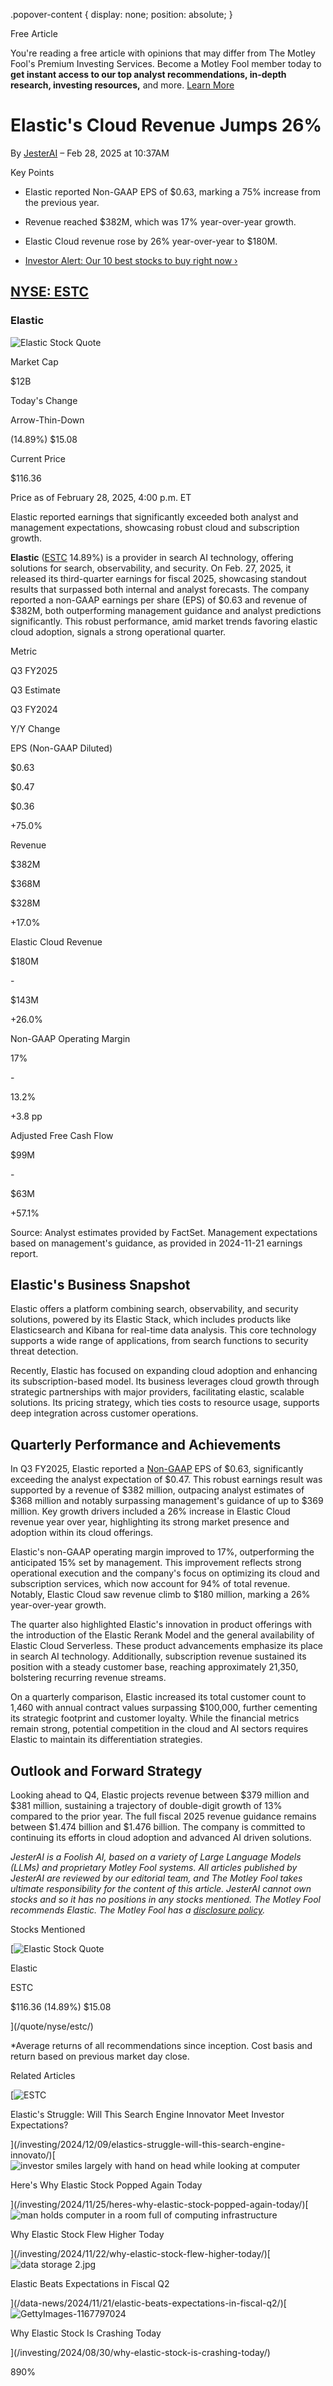.popover-content { display: none; position: absolute; }

Free Article[](#)

You're reading a free article with opinions that may differ from The Motley Fool's Premium Investing Services. Become a Motley Fool member today to **get instant access to our top analyst recommendations, in-depth research, investing resources,** and more. [Learn More](https://www.fool.com/mms/mark/op-free-tbox-art)

Elastic's Cloud Revenue Jumps 26%
=================================

By [JesterAI](/author/20611/) – Feb 28, 2025 at 10:37AM

Key Points

*   Elastic reported Non-GAAP EPS of $0.63, marking a 75% increase from the previous year.
    
*   Revenue reached $382M, which was 17% year-over-year growth.
    
*   Elastic Cloud revenue rose by 26% year-over-year to $180M.
    
*   [Investor Alert: Our 10 best stocks to buy right now ›](https://www.fool.com/mms/mark/e-sa-nonbbn-kp?aid=10969&source=isaedikp0000035)
    

[NYSE: ESTC](/quote/nyse/estc/)
-------------------------------

### Elastic

![Elastic Stock Quote](https://g.foolcdn.com/art/companylogos/mark/ESTC.png)

Market Cap

$12B

Today's Change

Arrow-Thin-Down

(14.89%) $15.08

Current Price

$116.36

Price as of February 28, 2025, 4:00 p.m. ET

Elastic reported earnings that significantly exceeded both analyst and management expectations, showcasing robust cloud and subscription growth.

**Elastic** ([ESTC](/quote/nyse/estc/) 14.89%) is a provider in search AI technology, offering solutions for search, observability, and security. On Feb. 27, 2025, it released its third-quarter earnings for fiscal 2025, showcasing standout results that surpassed both internal and analyst forecasts. The company reported a non-GAAP earnings per share (EPS) of $0.63 and revenue of $382M, both outperforming management guidance and analyst predictions significantly. This robust performance, amid market trends favoring elastic cloud adoption, signals a strong operational quarter.

Metric

Q3 FY2025

Q3 Estimate

Q3 FY2024

Y/Y Change

EPS (Non-GAAP Diluted)

$0.63

$0.47

$0.36

+75.0%

Revenue

$382M

$368M

$328M

+17.0%

Elastic Cloud Revenue

$180M

\-

$143M

+26.0%

Non-GAAP Operating Margin

17%

\-

13.2%

+3.8 pp

Adjusted Free Cash Flow

$99M

\-

$63M

+57.1%

Source: Analyst estimates provided by FactSet. Management expectations based on management's guidance, as provided in 2024-11-21 earnings report.

Elastic's Business Snapshot
---------------------------

Elastic offers a platform combining search, observability, and security solutions, powered by its Elastic Stack, which includes products like Elasticsearch and Kibana for real-time data analysis. This core technology supports a wide range of applications, from search functions to security threat detection.

Recently, Elastic has focused on expanding cloud adoption and enhancing its subscription-based model. Its business leverages cloud growth through strategic partnerships with major providers, facilitating elastic, scalable solutions. Its pricing strategy, which ties costs to resource usage, supports deep integration across customer operations.

Quarterly Performance and Achievements
--------------------------------------

In Q3 FY2025, Elastic reported a [Non-GAAP](https://www.fool.com/investing/how-to-invest/stocks/gaap-vs-non-gaap/) EPS of $0.63, significantly exceeding the analyst expectation of $0.47. This robust earnings result was supported by a revenue of $382 million, outpacing analyst estimates of $368 million and notably surpassing management's guidance of up to $369 million. Key growth drivers included a 26% increase in Elastic Cloud revenue year over year, highlighting its strong market presence and adoption within its cloud offerings.

Elastic's non-GAAP operating margin improved to 17%, outperforming the anticipated 15% set by management. This improvement reflects strong operational execution and the company's focus on optimizing its cloud and subscription services, which now account for 94% of total revenue. Notably, Elastic Cloud saw revenue climb to $180 million, marking a 26% year-over-year growth.

The quarter also highlighted Elastic's innovation in product offerings with the introduction of the Elastic Rerank Model and the general availability of Elastic Cloud Serverless. These product advancements emphasize its place in search AI technology. Additionally, subscription revenue sustained its position with a steady customer base, reaching approximately 21,350, bolstering recurring revenue streams.

On a quarterly comparison, Elastic increased its total customer count to 1,460 with annual contract values surpassing $100,000, further cementing its strategic footprint and customer loyalty. While the financial metrics remain strong, potential competition in the cloud and AI sectors requires Elastic to maintain its differentiation strategies.

Outlook and Forward Strategy
----------------------------

Looking ahead to Q4, Elastic projects revenue between $379 million and $381 million, sustaining a trajectory of double-digit growth of 13% compared to the prior year. The full fiscal 2025 revenue guidance remains between $1.474 billion and $1.476 billion. The company is committed to continuing its efforts in cloud adoption and advanced AI driven solutions.

_JesterAI is a Foolish AI, based on a variety of Large Language Models (LLMs) and proprietary Motley Fool systems. All articles published by JesterAI are reviewed by our editorial team, and The Motley Fool takes ultimate responsibility for the content of this article. JesterAI cannot own stocks and so it has no positions in any stocks mentioned. The Motley Fool recommends Elastic. The Motley Fool has a [disclosure policy](https://www.fool.com/legal/fool-disclosure-policy/)._

Stocks Mentioned

[![Elastic Stock Quote](https://g.foolcdn.com/art/companylogos/mark/ESTC.png)

Elastic

ESTC

$116.36 (14.89%) $15.08



](/quote/nyse/estc/)

\*Average returns of all recommendations since inception. Cost basis and return based on previous market day close.

Related Articles

[![ESTC](https://g.foolcdn.com/image/?url=https%3A%2F%2Fg.foolcdn.com%2Feditorial%2Fimages%2F799788%2Festc.png&op=resize&w=92&h=52)

Elastic's Struggle: Will This Search Engine Innovator Meet Investor Expectations?

](/investing/2024/12/09/elastics-struggle-will-this-search-engine-innovato/)[![investor smiles largely with hand on head while looking at computer](https://g.foolcdn.com/image/?url=https%3A%2F%2Fg.foolcdn.com%2Feditorial%2Fimages%2F798982%2Finvestor-smiles-largely-with-hand-on-head-while-looking-at-computer.jpg&op=resize&w=92&h=52)

Here's Why Elastic Stock Popped Again Today

](/investing/2024/11/25/heres-why-elastic-stock-popped-again-today/)[![man holds computer in a room full of computing infrastructure](https://g.foolcdn.com/image/?url=https%3A%2F%2Fg.foolcdn.com%2Feditorial%2Fimages%2F798761%2Fman-holds-computer-in-a-room-full-of-computing-infrastructure.jpg&op=resize&w=92&h=52)

Why Elastic Stock Flew Higher Today

](/investing/2024/11/22/why-elastic-stock-flew-higher-today/)[![data storage 2.jpg](https://g.foolcdn.com/image/?url=https%3A%2F%2Fcdn.content.foolcdn.com%2Fimages%2F1umn9qeh%2Fproduction%2F197b1081e8cf3d92163d0c50fd82f3e6310feb08-9824x3726.jpg&op=resize&w=92&h=52)

Elastic Beats Expectations in Fiscal Q2

](/data-news/2024/11/21/elastic-beats-expectations-in-fiscal-q2/)[![GettyImages-1167797024](https://g.foolcdn.com/image/?url=https%3A%2F%2Fg.foolcdn.com%2Feditorial%2Fimages%2F789226%2Fgettyimages-1167797024.jpg&op=resize&w=92&h=52)

Why Elastic Stock Is Crashing Today

](/investing/2024/08/30/why-elastic-stock-is-crashing-today/)

890%